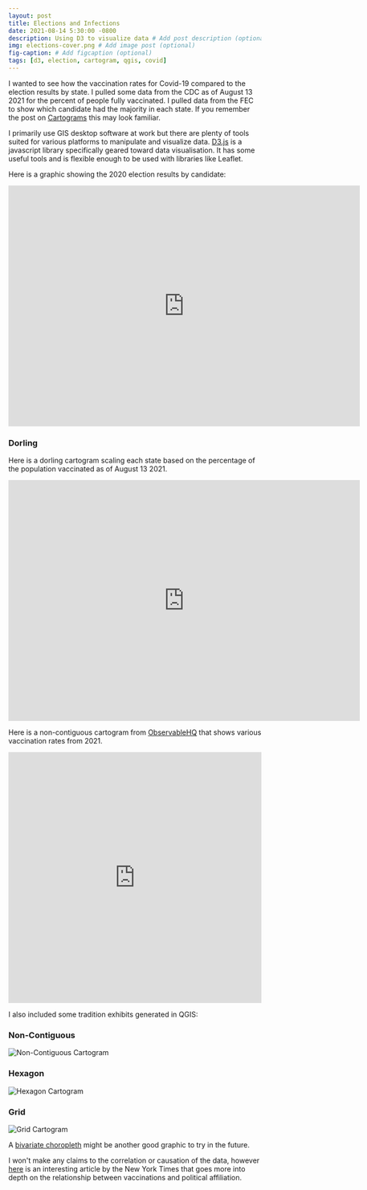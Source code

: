 ```yaml
---
layout: post
title: Elections and Infections
date: 2021-08-14 5:30:00 -0800
description: Using D3 to visualize data # Add post description (optional)
img: elections-cover.png # Add image post (optional)
fig-caption: # Add figcaption (optional)
tags: [d3, election, cartogram, qgis, covid]
---
```


I wanted to see how the vaccination rates for Covid-19 compared to the election results by state. I pulled some data from the CDC as of August 13 2021 for the percent of people fully vaccinated. I pulled data from the FEC to show which candidate had the majority in each state. If you remember the post on [Cartograms](https://anthonyblackham.com/cartograms/) this may look familiar.  

I primarily use GIS desktop software at work but there are plenty of tools suited for various platforms to manipulate and visualize data. [D3.js](https://d3js.org/) is a javascript library specifically geared toward data visualisation. It has some useful tools and is flexible enough to be used with libraries like Leaflet. 

Here is a graphic showing the 2020 election results by candidate:

<div class="embed-container">
  <iframe
      src="https://anthonyblackham.com/elections-infections/election/"
      width="700"
      height="480"
      frameborder="0"
      allowfullscreen="">
  </iframe>
</div>

### Dorling

Here is a dorling cartogram scaling each state based on the percentage of the population vaccinated as of August 13 2021.

<div class="embed-container">
  <iframe
      src="https://anthonyblackham.com/elections-infections/dorling/"
      width="700"
      height="480"
      frameborder="0"
      allowfullscreen="">
  </iframe>
</div>

Here is a non-contiguous cartogram from [ObservableHQ](https://observablehq.com/) that shows various vaccination rates from 2021. 

<iframe width="100%" height="500" frameborder="0"
  src="https://observablehq.com/embed/@herbfargus/covid-19-vaccinations?cell=*"></iframe>

I also included some tradition exhibits generated in QGIS:

### Non-Contiguous

![Non-Contiguous Cartogram]({{site.baseurl}}/assets/img/vaccine-non-contiguous.png)

### Hexagon

![Hexagon Cartogram]({{site.baseurl}}/assets/img/vaccine-hex.png)

### Grid

![Grid Cartogram]({{site.baseurl}}/assets/img/vaccine-grid.png)

A [bivariate choropleth](https://observablehq.com/@d3/bivariate-choropleth) might be another good graphic to try in the future.

I won't make any claims to the correlation or causation of the data, however [here](https://www.nytimes.com/interactive/2021/04/17/us/vaccine-hesitancy-politics.html) is an interesting article by the New York Times that goes more into depth on the relationship between vaccinations and political affiliation. 
